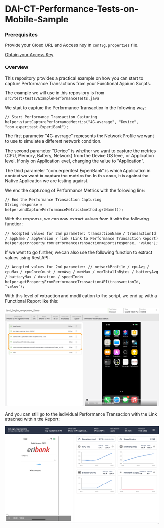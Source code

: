 # DAI-CT-Performance-Tests-on-Mobile-Sample

### Prerequisites

Provide your Cloud URL and Access Key in ```config.properties``` file.

[Obtain your Access Key](https://docs.digital.ai/bundle/TE/page/obtaining_access_key.html)

### Overview

This repository provides a practical example on how you can start to capture Performance Transactions from your Functional Appium Scripts.

The example we will use in this repository is from ```src/test/tests/ExamplePerformanceTests.java```

We start to capture the Performance Transaction in the following way:

```agsl
// Start Performance Transaction Capturing
helper.startCapturePerformanceMetrics("4G-average", "Device", "com.experitest.ExperiBank");
```

The first parameter "4G-average" represents the Network Profile we want to use to simulate a different network condition.

The second parameter "Device" is whether we want to capture the metrics (CPU, Memory, Battery, Network) from the Device OS level, or Application level. If only on Application level, changing the value to "Application".

The third parameter "com.experitest.ExperiBank" is which Application in context we want to capture the metrics for. In this case, it is against the Native Application we are testing against. 

We end the capturong of Performance Metrics with the following line:

```agsl
// End the Performance Transaction Capturing
String response = helper.endCapturePerformanceMetrics(method.getName());
```

With the response, we can now extract values from it with the following function:

```agsl
// Accepted values for 2nd parameter: transactionName / transactionId / appName / appVersion / link (Link to Performance Transaction Report)
helper.getPropertyFromPerformanceTransactionReport(response, "value");
```

If we want to go further, we can also use the following function to extract values using Rest API:

```agsl
// Accepted values for 2nd parameter: // networkProfile / cpuAvg / cpuMax / cpuCoreCount / memAvg / memMax / memTotalInBytes / batteryAvg / batteryMax / duration / speedIndex
helper.getPropertyFromPerformanceTransactionAPI(transactionId, "value");
```

With this level of extraction and modification to the script, we end up with a Functional Report like this:

![FunctionalTestReport.png](images%2FFunctionalTestReport.png)

And you can still go to the individual Performance Transaction with the Link attached within the Report:

![PerformanceTransactionReport.png](images%2FPerformanceTransactionReport.png)